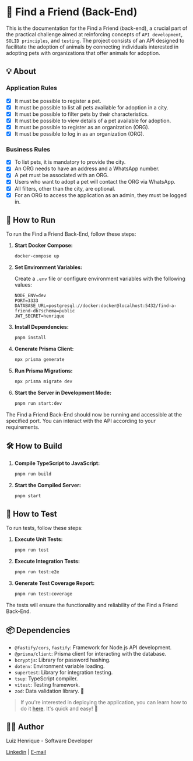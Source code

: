 # 🐾 Find a Friend (Back-End)

This is the documentation for the Find a Friend (back-end), a crucial part of the practical challenge aimed at reinforcing concepts of `API development`, `SOLID principles`, and `testing`. The project consists of an API designed to facilitate the adoption of animals by connecting individuals interested in adopting pets with organizations that offer animals for adoption.

## 💡 About

### Application Rules

- [x] It must be possible to register a pet.
- [x] It must be possible to list all pets available for adoption in a city.
- [x] It must be possible to filter pets by their characteristics.
- [x] It must be possible to view details of a pet available for adoption.
- [x] It must be possible to register as an organization (ORG).
- [x] It must be possible to log in as an organization (ORG).

### Business Rules

- [x] To list pets, it is mandatory to provide the city.
- [x] An ORG needs to have an address and a WhatsApp number.
- [x] A pet must be associated with an ORG.
- [x] Users who want to adopt a pet will contact the ORG via WhatsApp.
- [x] All filters, other than the city, are optional.
- [x] For an ORG to access the application as an admin, they must be logged in.

## 🚀 How to Run

To run the Find a Friend Back-End, follow these steps:

1. **Start Docker Compose:**

   ```bash
   docker-compose up
   ```

2. **Set Environment Variables:**

   Create a `.env` file or configure environment variables with the following values:

   ```
   NODE_ENV=dev
   PORT=3333
   DATABASE_URL=postgresql://docker:docker@localhost:5432/find-a-friend-db?schema=public
   JWT_SECRET=henrique
   ```

3. **Install Dependencies:**

   ```bash
   pnpm install
   ```

4. **Generate Prisma Client:**

   ```bash
   npx prisma generate
   ```

5. **Run Prisma Migrations:**

   ```bash
   npx prisma migrate dev
   ```

6. **Start the Server in Development Mode:**

   ```bash
   pnpm run start:dev
   ```

The Find a Friend Back-End should now be running and accessible at the specified port. You can interact with the API according to your requirements.

## 🛠️ How to Build

1. **Compile TypeScript to JavaScript:**

   ```bash
   pnpm run build
   ```

2. **Start the Compiled Server:**

   ```bash
   pnpm start
   ```

## 🧪 How to Test

To run tests, follow these steps:

1. **Execute Unit Tests:**

   ```bash
   pnpm run test
   ```

2. **Execute Integration Tests:**

   ```bash
   pnpm run test:e2e
   ```

3. **Generate Test Coverage Report:**

   ```bash
   pnpm run test:coverage
   ```

The tests will ensure the functionality and reliability of the Find a Friend Back-End.

## 📦 Dependencies

- `@fastify/cors`, `fastify`: Framework for Node.js API development.
- `@prisma/client`: Prisma client for interacting with the database.
- `bcryptjs`: Library for password hashing.
- `dotenv`: Environment variable loading.
- `supertest`: Library for integration testing.
- `tsup`: TypeScript compiler.
- `vitest`: Testing framework.
- `zod`: Data validation library. 🐶

> If you're interested in deploying the application, you can learn how to do it [here](https://github.com/lui7henrique/find-a-friend-back-end/blob/main/DEPLOY.MD). It's quick and easy! 🚀

##  👨‍💻 **Author**

Luiz Henrique - Software Developer

[Linkedin](https://www.linkedin.com/in/luiz-henrique7/) | [E-mail](mailto:7henrique18@gmail.com)



